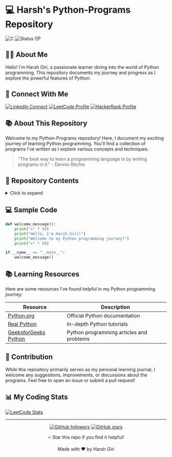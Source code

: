 # 💻 Harsh's Python-Programs Repository

![C](https://img.shields.io/badge/Python-Learning-green?style=for-the-badge&logo=python)
![Status](https://img.shields.io/badge/Status-LEARNING-brightgreen?style=for-the-badge)
![P
## 👨‍💻 About Me

Hello! I'm Harsh Giri, a passionate learner diving into the world of Python programming. This repository documents my journey and progress as I explore the powerful features of Python.

## 🔗 Connect With Me

[![LinkedIn Connect](https://img.shields.io/badge/LinkedIn-Connect-blue?style=for-the-badge&logo=linkedin)](https://linkedin.com/in/harsh-giri-92b5032a4)
[![LeetCode Profile](https://img.shields.io/badge/LeetCode-Profile-orange?style=for-the-badge&logo=leetcode)](https://leetcode.com/u/Harsh-Giri/)
[![HackerRank Profile](https://img.shields.io/badge/HackerRank-Profile-green?style=for-the-badge&logo=hackerrank)](https://www.hackerrank.com/profile/giri_harsh)

## 📚 About This Repository

Welcome to my Python-Programs repository! Here, I document my exciting journey of learning Python programming. You'll find a collection of programs I've written as I explore various concepts and techniques.

> "The best way to learn a programming language is by writing programs in it." - Dennis Ritchie

## 📂 Repository Contents
<details>
<summary>Click to expand</summary>

```
python-programs/
├── basics/
│   ├── variables/
│   ├── data_types/
│   ├── loops/
│   └── functions/
├── intermediate/
│   ├── oop/
│   ├── file_handling/
│   └── error_handling/
├── projects/
└── practice/
```
</details>

## 💻 Sample Code

```python
def welcome_message():
    print("=" * 50)
    print("Hello, I'm Harsh Giri!")
    print("Welcome to my Python programming journey!")
    print("=" * 50)

if __name__ == "__main__":
    welcome_message()
```

## 📚 Learning Resources

Here are some resources I've found helpful in my Python programming journey:

| Resource | Description |
|----------|-------------|
| [Python.org](https://python.org) | Official Python documentation |
| [Real Python](https://realpython.com) | In-depth Python tutorials |
| [GeeksforGeeks Python](https://www.geeksforgeeks.org/python-programming-language/) | Python programming articles and problems |

## 💝 Contribution

While this repository primarily serves as my personal learning journal, I welcome any suggestions, improvements, or discussions about the programs. Feel free to open an issue or submit a pull request!

## 📊 My Coding Stats

[![LeetCode Stats](https://leetcard.jacoblin.cool/yourusername?theme=dark&font=Noto%20Sans)](https://leetcode.com/yourusername)

---

<div align="center">

[![GitHub followers](https://img.shields.io/github/followers/yourusername?label=Follow&style=social)](https://github.com/yourusername)
[![GitHub stars](https://img.shields.io/github/stars/yourusername/python-programs?style=social)](https://github.com/yourusername/python-programs/stargazers)

⭐ Star this repo if you find it helpful!

Made with ❤️ by Harsh Giri

</div>
